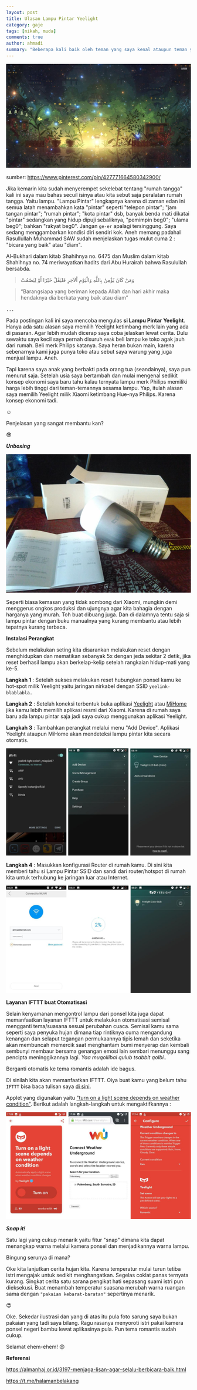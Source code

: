 ```yaml
---
layout: post
title: Ulasan Lampu Pintar Yeelight
category: gaje
tags: [nikah, muda]
comments: true
author: ahmadi
summary: "Beberapa kali baik oleh teman yang saya kenal ataupun teman yang saya tidak kenal saya ditanya soal nikah. Mungkin karena bagi mereka saya menikah muda. Padahal bagi saya 21 tahun (hampir) yaitu usia saya menikah adalah usia pas. Gak terlalu cepat pun lambat. Tapi itu 7 tahun lalu. Sekarang, 7 tahun kemudian kiranya sudah tidak relevan."
--- 
```


![](/img/yee-art.jpg)

sumber: <https://www.pinterest.com/pin/427771664580342900/>

Jika kemarin kita sudah menyerempet sekelebat tentang "rumah tangga" kali ini saya mau bahas secuil isinya atau kita sebut saja peralatan rumah tangga. Yaitu lampu. "Lampu Pintar" lengkapnya karena di zaman edan ini semua latah  menambahkan kata "pintar" seperti "telepon pintar"; "jam tangan pintar"; "rumah pintar"; "kota pintar" dsb, banyak benda mati dikatai "pintar" sedangkan yang hidup dipuji sebaliknya, "pemimpin beg0"; "ulama beg0"; bahkan "rakyat beg0". Jangan `ge-er` apalagi tersinggung. Saya sedang menggambarkan kondisi diri sendiri kok. Aneh memang padahal Rasullullah Muhammad SAW sudah menjelaskan tugas mulut cuma 2 : "bicara yang baik" atau "diam".

Al-Bukhari dalam kitab Shahihnya no. 6475 dan Muslim dalam kitab Shahihnya no. 74 meriwayatkan hadits dari Abu Hurairah bahwa Rasulullah bersabda.

 > وَمَنْ كَانَ يُؤْمِنُ بِاللَّهِ وَالْيَوْمِ اْلآخِرِ فَليَقُلْ خَيْرًا أَوْ لِيَصْمُتْ

> “Barangsiapa yang beriman kepada Allah dan hari akhir maka hendaknya dia berkata yang baik atau diam”

`...`

Pada postingan kali ini saya mencoba mengulas **si Lampu Pintar Yeelight**. Hanya ada satu alasan saya memilih Yeelight ketimbang merk lain yang ada di pasaran. Agar lebih mudah dicerap saya coba jelaskan lewat cerita. Dulu sewaktu saya kecil saya pernah disuruh `emak` beli lampu ke toko agak jauh dari rumah. Beli merk Philips katanya. Saya heran bukan main, karena sebenarnya kami juga punya toko atau sebut saya warung yang juga menjual lampu. Aneh.

Tapi karena saya anak yang berbakti pada orang tua (seandainya), saya pun menurut saja. Setelah usia saya bertambah dan mulai mengenal sedikit konsep ekonomi saya baru tahu kalau ternyata lampu merk Philips memiliki harga lebih tinggi dari teman-temannya sesama lampu. Yap, itulah alasan saya memilih Yeelight milik Xiaomi ketimbang Hue-nya Philips. Karena konsep ekonomi tadi. 

☺️

Penjelasan yang sangat membantu kan? 

😎

***Unboxing***

![](/img/yee-unbox.jpg)

Seperti biasa kemasan yang tidak sombong dari Xiaomi, mungkin demi menggerus ongkos produksi dan ujungnya agar kita bahagia dengan harganya yang murah. Toh buat dibuang juga. Dan di dalamnya tentu saja si lampu pintar dengan buku manualnya yang kurang membantu atau lebih tepatnya kurang terbaca.

**Instalasi Perangkat**

Sebelum melakukan seting kita disarankan melakukan reset dengan menghidupkan dan mematikan sebanyak 5x dengan jeda sekitar 2 detik, jika reset berhasil lampu akan berkelap-kelip setelah rangkaian hidup-mati yang ke-5.

**Langkah 1** : Setelah sukses melakukan reset hubungkan ponsel kamu ke hot-spot milik Yeelight yaitu jaringan nirkabel dengan SSID `yeelink-blablabla.` 

**Langkah 2** : Setelah koneksi terbentuk buka aplikasi [Yeelight](https://play.google.com/store/apps/details?id=com.yeelight.cherry) atau [MiHome](https://play.google.com/store/apps/details?id=com.xiaomi.smarthome) jika kamu lebih memilih aplikasi resmi dari Xiaomi. Karena di rumah saya baru ada lampu pintar saja jadi saya cukup menggunakan aplikasi Yeelight.

**Langkah 3** : Tambahkan perangkat melalui menu "Add Device". Aplikasi Yeelight ataupun MiHome akan mendeteksi lampu pintar kita secara otomatis.

![](/img/yee-1.jpg)

**Langkah 4** : Masukkan konfigurasi Router di rumah kamu. Di sini kita memberi tahu si Lampu Pintar SSID dan sandi dari router/hotspot di rumah kita untuk terhubung ke jaringan luar atau Internet.

![](/img/yee-2.jpg)

**Layanan IFTTT buat Otomatisasi**

Selain kenyamanan mengontrol lampu dari ponsel kita juga dapat memanfaatkan layanan IFTTT untuk melakukan otomatisasi semisal mengganti tema/suasana sesuai perubahan cuaca. Semisal kamu sama seperti saya penyuka hujan dimana tiap rintiknya cuma mengandung kenangan dan selaput tegangan permukaannya tipis lemah dan seketika akan membuncah memercik saat menghantam bumi menyerap dan kembali sembunyi membaur bersama genangan emosi lain sembari menunggu sang pencipta meninggikannya lagi. *Yaa muqollibal qulub tsabbit qolbi..*

Berganti otomatis ke tema romantis adalah ide bagus.

Di sinilah kita akan memanfaatkan IFTTT. Oiya buat kamu yang belum tahu `IFTTT` bisa baca tulisan saya [di sini](https://ahmadihamid.com/pemrograman/Jika-Anu-maka-Anuin/). 

Applet yang digunakan yaitu ["turn on a light scene depends on weather condition"](https://ifttt.com/applets/EbHVeNFM-turn-on-a-light-scene-depends-on-weather-condition). Berikut adalah langkah-langkah untuk mengaktifkannya :

![](/img/yee-ifttt.jpg)

***Snap it!***

Satu lagi yang cukup menarik yaitu fitur "snap" dimana kita dapat menangkap warna melalui kamera ponsel dan menjadikannya warna lampu. 

Bingung serunya di mana?

Oke kita lanjutkan cerita hujan kita. Karena temperatur mulai turun tetiba istri mengajak untuk sedikit menghangatkan. Segelas coklat panas ternyata kurang. Singkat cerita satu sarana pengikat hati sepasang suami istri pun dieksekusi. Buat menambah temperatur suasana merubah warna ruangan sama dengan `"pakaian kebarat-baratan"` sepertinya menarik.

😍

Oke. Sekedar ilustrasi dan yang di atas itu pula foto sarung saya bukan pakaian yang tadi saya bilang. Ragu rasanya menyoroti istri pakai kamera ponsel negeri bambu lewat aplikasinya pula. Pun tema romantis sudah cukup.

Selamat ehem-ehem! 
😍

**Referensi**

<https://almanhaj.or.id/3197-menjaga-lisan-agar-selalu-berbicara-baik.html>

<https://t.me/halamanbelakang>